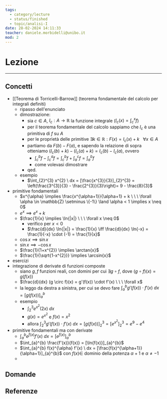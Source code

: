 ```yaml
---
tags:
  - category/lecture
  - status/finished
  - topic/analisi-I
date: 28-02-2024 14:11:33
teacher: daniele.morbidelli@unibo.it
mod: 2
---
```

# Lezione
---
## Concetti
- [[Teorema di Torricelli-Barrow]] (teorema fondamentale del calcolo per integrali definiti)
	- ripasso dell'enunciato
	- dimostrazione:
		- sia $c \in A$, $I_{c}: A \to \mathbb{R}$ la funzione integrale ($I_{c}(x) = \int_{c}^{x} f$)
		- per il teorema fondamentale del calcolo sappiamo che $I_{c}$ è una primitiva di $f$ su $A$
		- per le proprietà delle primitive $\exists k \in \mathbb{R}: F(x) = I_{c}(x) + k \ \ \ \forall x \in A$
		- partiamo da $F(b) - F(a)$, e sapendo la relazione di sopra otteniamo $(I_{c}(b) + k) - (I_{c}(a) + k) = I_{c}(b) - I_{c}(a)$, ovvero
			- $\int_{c}^{b} f - \int_{c}^{a} f = \int_{c}^{b} f + \int_{a}^{c} f = \int_{a}^{b} f$
			- come volevasi dimostrare
		- qed.
	- esempio
		- $\int_{2}^{3} x^{2} \ dx = [\frac{x^{3}}{3}]_{2}^{3} = \left(\frac{3^{3}}{3} - \frac{2^{3}}{3}\right)= 9 - \frac{8}{3}$
- primitive fondamentali
	- $x^{\alpha} \implies \frac{x^{\alpha+1}}{\alpha+1} + k \ \ \ \forall \alpha \in \mathbb{Z} \setminus \{-1\} \land \alpha < 1 \implies x \neq 0$
	- $e^{x} \implies e^{x} + k$
	- $\frac{1}{x} \implies \ln{|x|} \ \ \ \forall x \neq 0$
		- verifico per $x < 0$
		- $\frac{d}{dx} \ln{|x|} = \frac{1}{x} \iff \frac{d}{dx} \ln{-x} = \frac{1}{-x} \cdot (-1) = \frac{1}{x}$
	- $\cos{x} \implies \sin{x}$
	- $\sin{x} \implies -\cos{x}$
	- $\frac{1}{1+x^{2}} \implies \arctan{x}$
	- $\frac{1}{\sqrt{1-x^{2}}} \implies \arcsin{x}$
- esercizi
- integrazione di derivate di funzioni composte
	- siano $g, f$ funzioni reali, con domini per cui $\exists g \circ f$, dove $(g \circ f)(x) = g(f(x))$
	- $\frac{d}{dx} (g \circ f)(x) = g'(f(x)) \cdot f'(x) \ \ \ \forall x$
	- la leggo da destra a sinistra, per cui se devo fare $\int_{a}^{b} g'(f(x)) \cdot f'(x) \ dx = [g(f(x))]_{a}^{b}$
	- esempio
		- $\int_{2}^{3} e^{x^{2}}(2x) \ dx$
		- $g(x) = e^{x^{2}}$ e $f(x) = x^{2}$
		- allora $\int_{2}^{3} g'(f(x)) \cdot f'(x) \ dx = [g(f(x))]_{2}^{3} = [e^{x^{2}}]_{2}^{3} = e^{9} - e^{4}$
- primitive fondamentali ma con derivate
	- $\int_{a}^{b} e^{f(x)} f'(x) \ dx = [e^{f(x)}]_{a}^{b}$
	- $\int_{a}^{b} \frac{f'(x)}{f(x)} = [\ln{f(x)}]_{a}^{b}$
	- $\int_{a}^{b} f(x)^{\alpha} f'(x) \ dx = [\frac{f(x)^{\alpha+1}}{\alpha+1}]_{a}^{b}$ con $f(x) \in$ dominio della potenza $\alpha+1$ e $\alpha \neq -1$
	- 

## Domande

## Referenze
